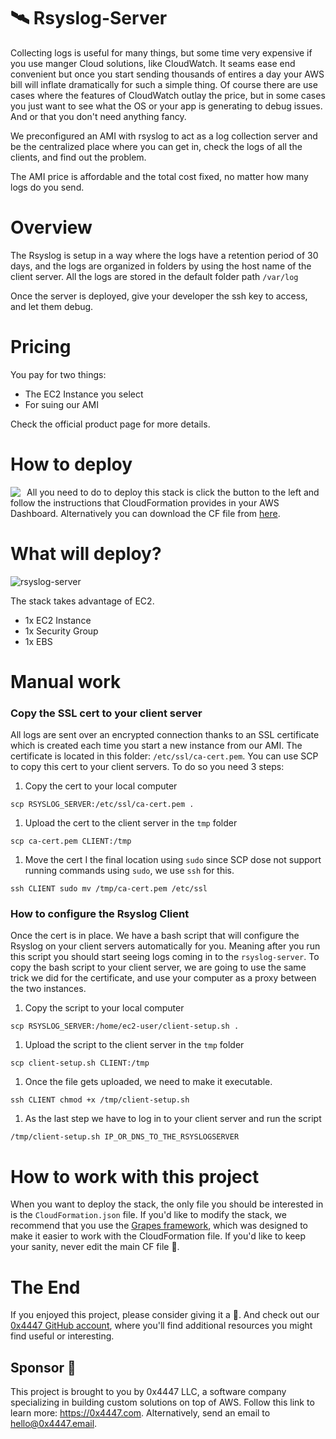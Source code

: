 # 🛰 Rsyslog-Server

Collecting logs is useful for many things, but some time very expensive if you use manger Cloud solutions, like CloudWatch. It seams ease end convenient but once you start sending thousands of entires a day your AWS bill will inflate dramatically for such a simple thing. Of course there are use cases where the features of CloudWatch outlay the price, but in some cases you just want to see what the OS or your app is generating to debug issues. And or that you don't need anything fancy.

We preconfigured an AMI with rsyslog to act as a log collection server and be the centralized place where you can get in, check the logs of all the clients, and find out the problem.

The AMI price is affordable and the total cost fixed, no matter how many logs do you send.

# Overview

The Rsyslog is setup in a way where the logs have a retention period of 30 days, and the logs are organized in folders by  using the host name of the client server. All the logs are stored in the default folder path `/var/log`

Once the server is deployed, give your developer the ssh key to access, and let them debug.

# Pricing

You pay for two things:

- The EC2 Instance you select
- For suing our AMI

Check the official product page for more details.

# How to deploy

<a target="_blank" href="https://console.aws.amazon.com/cloudformation/home#/stacks/new?stackName=zer0x4447-rsyslog-server&templateURL=https://s3.amazonaws.com/0x4447-drive-cloudformation/rsyslog-server.json">
<img align="left" style="float: left; margin: 0 10px 0 0;" src="https://s3.amazonaws.com/cloudformation-examples/cloudformation-launch-stack.png"></a>

All you need to do to deploy this stack is click the button to the left and follow the instructions that CloudFormation provides in your AWS Dashboard. Alternatively you can download the CF file from [here](https://s3.amazonaws.com/0x4447-drive-cloudformation/rsyslog-server.json).

# What will deploy?

![rsyslog-server](https://raw.githubusercontent.com/0x4447/0x4447_product_rsyslog/assets/diagram.png)

The stack takes advantage of EC2.

- 1x EC2 Instance
- 1x Security Group
- 1x EBS

# Manual work

### Copy the SSL cert to your client server

All logs are sent over an encrypted connection thanks to an SSL certificate which is created each time you start a new instance from our AMI. The certificate is located in this folder: `/etc/ssl/ca-cert.pem`. You can use SCP to copy this cert to your client servers. To do so you need 3 steps:

1. Copy the cert to your local computer

```
scp RSYSLOG_SERVER:/etc/ssl/ca-cert.pem .
```

1. Upload the cert to the client server in the `tmp` folder

```
scp ca-cert.pem CLIENT:/tmp
```

1. Move the cert I the final location using `sudo` since SCP dose not support running commands using `sudo`, we use `ssh` for this.

```
ssh CLIENT sudo mv /tmp/ca-cert.pem /etc/ssl
```

### How to configure the Rsyslog Client

Once the cert is in place. We have a bash script that will configure the Rsyslog on your client servers automatically for you. Meaning after you run this script you should start seeing logs coming in to the `rsyslog-server`. To copy the bash script to your client server, we are going to use the same trick we did for the certificate, and use your computer as a proxy between the two instances.

1. Copy the script to your local computer

```
scp RSYSLOG_SERVER:/home/ec2-user/client-setup.sh .
```

1. Upload the script to the client server in the `tmp` folder

```
scp client-setup.sh CLIENT:/tmp
```

1. Once the file gets uploaded, we need to make it executable.

```
ssh CLIENT chmod +x /tmp/client-setup.sh
```

1. As the last step we have to log in to your client server and run the script

```
/tmp/client-setup.sh IP_OR_DNS_TO_THE_RSYSLOGSERVER
```

# How to work with this project

When you want to deploy the stack, the only file you should be interested in is the `CloudFormation.json` file. If you'd like to modify the stack, we recommend that you use the [Grapes framework](https://github.com/0x4447/0x4447-cli-node-grapes), which was designed to make it easier to work with the CloudFormation file. If you'd like to keep your sanity, never edit the main CF file 🤪.

# The End

If you enjoyed this project, please consider giving it a 🌟. And check out our [0x4447 GitHub account](https://github.com/0x4447), where you'll find additional resources you might find useful or interesting.

## Sponsor 🎊

This project is brought to you by 0x4447 LLC, a software company specializing in building custom solutions on top of AWS. Follow this link to learn more: https://0x4447.com. Alternatively, send an email to [hello@0x4447.email](mailto:hello@0x4447.email?Subject=Hello%20From%20Repo&Body=Hi%2C%0A%0AMy%20name%20is%20NAME%2C%20and%20I%27d%20like%20to%20get%20in%20touch%20with%20someone%20at%200x4447.%0A%0AI%27d%20like%20to%20discuss%20the%20following%20topics%3A%0A%0A-%20LIST_OF_TOPICS_TO_DISCUSS%0A%0ASome%20useful%20information%3A%0A%0A-%20My%20full%20name%20is%3A%20FIRST_NAME%20LAST_NAME%0A-%20My%20time%20zone%20is%3A%20TIME_ZONE%0A-%20My%20working%20hours%20are%20from%3A%20TIME%20till%20TIME%0A-%20My%20company%20name%20is%3A%20COMPANY%20NAME%0A-%20My%20company%20website%20is%3A%20https%3A%2F%2F%0A%0ABest%20regards.).
